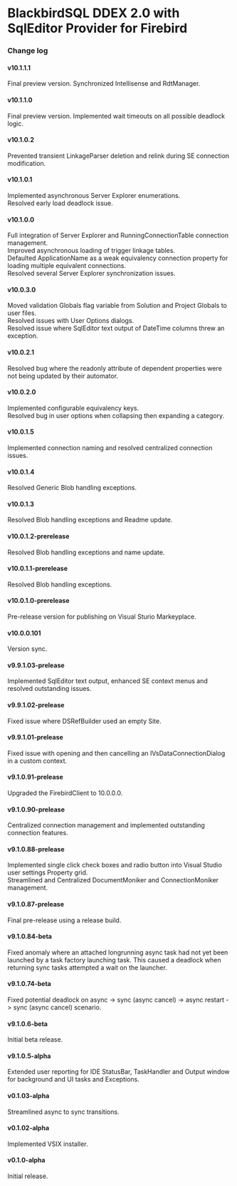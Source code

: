 # BlackbirdSQL DDEX 2.0 with SqlEditor Provider for Firebird

### Change log

#### v10.1.1.1
Final preview version. Synchronized Intellisense and RdtManager.

#### v10.1.1.0
Final preview version. Implemented wait timeouts on all possible deadlock logic.

#### v10.1.0.2
Prevented transient LinkageParser deletion and relink during SE connection modification.

#### v10.1.0.1
Implemented asynchronous Server Explorer enumerations.</br>
Resolved early load deadlock issue.

#### v10.1.0.0
Full integration of Server Explorer and RunningConnectionTable connection management.</br>
Improved asynchronous loading of trigger linkage tables.</br>
Defaulted ApplicationName as a weak equivalency connection property for loading multiple equivalent connections.</br>
Resolved several Server Explorer synchronization issues.

#### v10.0.3.0
Moved validation Globals flag variable from Solution and Project Globals to user files.</br>
Resolved issues with User Options dialogs.</br>
Resolved issue where SqlEditor text output of DateTime columns threw an exception.

#### v10.0.2.1
Resolved bug where the readonly attribute of dependent properties were not being updated by their automator.

#### v10.0.2.0
Implemented configurable equivalency keys.</br>
Resolved bug in user options when collapsing then expanding a category.

#### v10.0.1.5
Implemented connection naming and resolved centralized connection issues.

#### v10.0.1.4
Resolved Generic Blob handling exceptions.

#### v10.0.1.3
Resolved Blob handling exceptions and Readme update.

#### v10.0.1.2-prerelease
Resolved Blob handling exceptions and name update.

#### v10.0.1.1-prerelease
Resolved Blob handling exceptions.

#### v10.0.1.0-prerelease
Pre-release version for publishing on Visual Sturio Markeyplace.

#### v10.0.0.101
Version sync.

#### v9.9.1.03-prelease
Implemented SqlEditor text output, enhanced SE context menus and resolved outstanding issues.

#### v9.9.1.02-prelease
Fixed issue where DSRefBuilder used an empty Site.

#### v9.9.1.01-prelease
Fixed issue with opening and then cancelling an IVsDataConnectionDialog in a custom context.

#### v9.1.0.91-prelease
Upgraded the FirebirdClient to 10.0.0.0.

#### v9.1.0.90-prelease
Centralized connection management and implemented outstanding connection features.

#### v9.1.0.88-prelease
Implemented single click check boxes and radio button into Visual Studio user settings Property grid.</br>
Streamlined and Centralized DocumentMoniker and ConnectionMoniker management.

#### v9.1.0.87-prelease
Final pre-release using a release build.

#### v9.1.0.84-beta
Fixed anomaly where an attached longrunning async task had not yet been launched by a task factory launching task. This caused a deadlock when returning sync tasks attempted a wait on the launcher.

#### v9.1.0.74-beta
Fixed potential deadlock on async -> sync (async cancel) -> async restart -> sync (async cancel) scenario.

#### v9.1.0.6-beta
Initial beta release.

#### v9.1.0.5-alpha
Extended user reporting for IDE StatusBar, TaskHandler and Output window for background and UI tasks and Exceptions.

#### v0.1.03-alpha
Streamlined async to sync transitions.

#### v0.1.02-alpha
Implemented VSIX installer.

#### v0.1.0-alpha
Initial release.